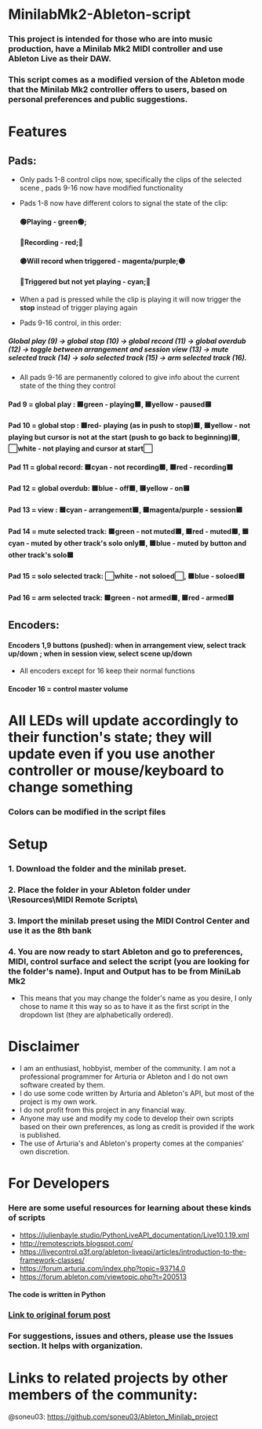 # MinilabMk2-Ableton-script
### This project is intended for those who are into music production, have a Minilab Mk2 MIDI controller and use Ableton Live as their DAW.
### This script comes as a modified version of the Ableton mode that the Minilab Mk2 controller offers to users, based on personal preferences and public suggestions.

# Features

## Pads:
- Only pads 1-8 control clips now, specifically the clips of the selected scene , pads 9-16 now have modified functionality
- Pads 1-8 now have different colors to signal the state of the clip: </br> 

  #### 🟢Playing - green🟢;</br> 
  #### 🔴Recording - red;🔴</br>
  #### 🟣Will record when triggered - magenta/purple;🟣</br>
  #### 🔵Triggered but not yet playing - cyan;🔵</br> 
- When a pad is pressed while the clip is playing it will now trigger the **stop** instead of trigger playing again
- Pads 9-16 control, in this order:
 ##### Global play (9) -> global stop (10) -> global record (11) -> global overdub (12) -> toggle between arrangement and session view (13) -> mute selected track (14) -> solo selected track (15) -> arm selected track (16).
- All pads 9-16 are permanently colored to give info about the current state of the thing they control

#### Pad 9 = global play : 🟩green - playing🟩, 🟨yellow - paused🟨
#### Pad 10 = global stop : 🟥red- playing (as in push to stop)🟥, 🟨yellow - not playing but cursor is not at the start (push to go back to beginning)🟨, ⬜white - not playing and cursor at start⬜
#### Pad 11 = global record: 🟦cyan - not recording🟦, 🟥red - recording🟥
#### Pad 12 = global overdub: 🟦blue - off🟦, 🟨yellow - on🟨
#### Pad 13 = view : 🟦cyan - arrangement🟦, 🟪magenta/purple - session🟪
#### Pad 14 = mute selected track: 🟩green - not muted🟩, 🟥red - muted🟥, 🟦cyan - muted by other track's solo only🟦, 🟦blue - muted by button and other track's solo🟦
#### Pad 15 = solo selected track: ⬜white - not soloed⬜, 🟦blue - soloed🟦
#### Pad 16 = arm selected track: 🟩green - not armed🟩, 🟥red - armed🟥

## Encoders:
#### Encoders 1,9 buttons (pushed): when in arrangement view, select track up/down ; when in session view, select scene up/down
- All encoders except for 16 keep their normal functions
#### Encoder 16 = control master volume
# **All LEDs will update accordingly to their function's state; they will update even if you use another controller or mouse/keyboard to change something**

### Colors can be modified in the script files

# Setup
### 1. Download the folder and the minilab preset. 
### 2. Place the folder in your Ableton folder under \Resources\MIDI Remote Scripts\ 
### 3. Import the minilab preset using the MIDI Control Center and use it as the 8th bank
### 4. You are now ready to start Ableton and go to preferences, MIDI, control surface and select the script (you are looking for the folder's name). Input and Output has to be from MiniLab Mk2
- This means that you may change the folder's name as you desire, I only chose to name it this way so as to have it as the first script in the dropdown list (they are alphabetically ordered).

# Disclaimer
- I am an enthusiast, hobbyist, member of the community. I am not a professional programmer for Arturia or Ableton and I do not own software created by them.
- I do use some code written by Arturia and Ableton's API, but most of the project is my own work.
- I do not profit from this project in any financial way.
- Anyone may use and modify my code to develop their own scripts based on their own preferences, as long as credit is provided if the work is published.
- The use of Arturia's and Ableton's property comes at the companies' own discretion.


# For Developers
### Here are some useful resources for learning about these kinds of scripts
- https://julienbayle.studio/PythonLiveAPI_documentation/Live10.1.19.xml
- http://remotescripts.blogspot.com/
- https://livecontrol.q3f.org/ableton-liveapi/articles/introduction-to-the-framework-classes/
- https://forum.arturia.com/index.php?topic=93714.0
- https://forum.ableton.com/viewtopic.php?t=200513
#### The code is written in Python


### [Link to original forum post](https://forum.arturia.com/index.php?topic=102839.0)

### For suggestions, issues and others, please use the Issues section. It helps with organization.

# Links to related projects by other members of the community:

@soneu03: https://github.com/soneu03/Ableton_Minilab_project
